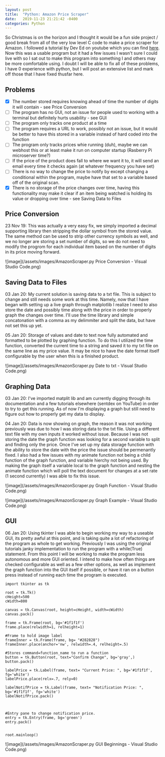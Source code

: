 ```yaml
---
layout: post
title:  "Python: Amazon Price Scraper"
date:   2019-11-23 21:21:42 -0400
categories: Python
---
```


So Christmas is on the horizon and I thought it would be a fun side project / good break from all of the very low level C code to make a price scraper for Amazon. I followed a tutorial by Dev Ed 
on youtube which you can find [here](https://www.youtube.com/watch?v=Bg9r_yLk7VY&t=71s "Build A Python App That Tracks Amazon Prices"). Now this was a usable program but it had a few issues I wasn't sure I could live with 
so I sat out to make this program into something I and others may be more comfortable using. I doubt I will be able to fix all of these problems, I have 0 experience with python, but I will post an extensive list and mark 
off those that I have fixed thusfar here.
 
## Problems 

- [x] The number stored requires knowing ahead of time the number of digits it will contain - see Price Conversion
- [ ] The program has no GUI, not an issue for people used to working with a terminal but definitely hurts usability - see GUI
- [ ] The program only tracks one product at a time
- [ ] The program requires a URL to work, possibly not an issue, but it would be better to have this stored in a variable instead of hard coded into the function
- [ ] The program only tracks prices whie running (duh), maybe we can webhost this or at least make it run on computer startup (Rasberry Pi microserver time?)
- [ ] If the price of the product does fall to where we want it to, it will send an email every time it checks again (at whatever frequency you have set)
- [ ] There is no way to change the price to notify by except changing a conditional within the program, maybe have that set to a variable based off of the original scan.
- [x] There is no storage of the price changes over time, having this functionality may make it clear if an item being watched is holding its value or dropping over time - see Saving Data to Files
 
## Price Conversion
 
23 Nov 19: This was actually a very easy fix, we simply imported a decimal supporting library then stripping the dollar symbol from the stored value. The same method can be used to strip other currency symbols as well, and we no longer 
are storing a set number of digits, so we do not need to modify the progrom for each individual item based on the number of digits in its price moving forward.
 
![image](/assets/images/AmazonScraper.py Price Conversion - Visual Studio Code.png)

## Saving Data to Files

03 Jan 20: My current solution is saving data to a txt file. This is subject to change and still needs some work at this time. Namely, now that I have began with setting up a live graph through matplotlib I realize I need to also store the date and possibly time along with the price in order to properly graph the changes over time. I'll use the time library and simple concatonation with a comma as my delimmiter and split the data, but have not set this up yet.

05 Jan 20: Storage of values and date to text now fully automated and formatted to be plotted by graphing function. To do this I utilized the time function, converted the current time to a string and saved it to my txt file on the same line as my price value. It may be nice to have the date format itself configurable by the user when this is a finished product.

![image](/assets/images/AmazonScraper.py Date to txt - Visual Studio Code.png)

## Graphing Data

03 Jan 20: I've imported matplit lib and am currently digging through its documentation and a few tutorials elsewhere (sentdex on YouTube) in order to try to get this running. As of now I'm displaying a graph but still need to figure out how to properly get my data to display.

04 Jan 20: Data is now showing on graph, the reason it was not working previously was due to how I was storing data to the txt file. Using a different text file with my own inputs it worked without issue. Because I was not storing the date the graph function was looking for a second variable to split and finding only the price. Once I've set up my data storage function with the ability to store the date with the price the issue should be permenantly fixed. I also had a few issues with my animate function not being a child function of the graph function, and variable hierchy not being used. By making the graph itself a variable local to the graph function and nesting the animate function which will poll the text document for changes at a set rate (1 second currently) I was able to fix this issue.

![image](/assets/images/AmazonScraper.py Graph Function - Visual Studio Code.png)

![image](/assets/images/AmazonScraper.py Graph Example - Visual Studio Code.png)

## GUI

06 Jan 20:
Using tkinter I was able to begin working my way to a useable GUI, its pretty awful at this point, and is taking quite a lot of refactoring of the program as whole to get working. Previously I was using the original tutorials janky implementation to run the program with a while(True) statement. From this point I will be working to make the program less autonomous and more GUI oriented. I intend to make how often things are checked configurable as well as a few other options, as well as implement the graph function into the GUI itself if possible, or have it ran on a button press instead of running each time the program is executed.

```
import tkinter as tk

root = tk.Tk()
cHeight=500
cWidth=800

canvas = tk.Canvas(root, height=cHeight, width=cWidth)
canvas.pack()

frame = tk.Frame(root, bg='#1f1f1f')
frame.place(relwidth=1, relheight=1)

#Frame to hold image label
frameInner = tk.Frame(frame, bg= "#282828")
frameInner.place(anchor='nw', relwidth=.4, relheight=.5)

#Stores command=function_name to run a function
button = tk.Button(root, text="Confirm Change", bg='gray',)
button.pack()

labelPrice = tk.Label(frame, text= "Current Price: ", bg='#1f1f1f', fg='white')
labelPrice.place(relx=.7, rely=0)

labelNotifPrice = tk.Label(frame, text= "Notification Price: ", bg='#1f1f1f', fg='white')
labelNotifPrice.pack()



#Entry pane to change notification price.
entry = tk.Entry(frame, bg='green')
entry.pack()


root.mainloop()
```

![image](/assets/images/AmazonScraper.py GUI Beginnings - Visual Studio Code.png)